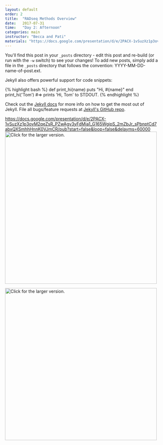 ```yaml
---
layout: default
order: 2
title:  "RADseq Methods Overview"
date:   2017-07-31
time:   "Day 2: Afternoon"
categories: main
instructor: "Becca and Pati"
materials: "https://docs.google.com/presentation/d/e/2PACX-1vSuzXz1p3ovM2qeZsR_PZwAgv3yFdMia1_G165WgipS_2mZbJr_sPbnptCd7abxQXSmhhHnnK0VJmCR/pub?start=false&loop=false&delayms=60000"
---
```


You'll find this post in your `_posts` directory - edit this post and re-build (or run with the `-w` switch) to see your changes!
To add new posts, simply add a file in the `_posts` directory that follows the convention: YYYY-MM-DD-name-of-post.ext.

Jekyll also offers powerful support for code snippets:

{% highlight bash %}
def print_hi(name)
  puts "Hi, #{name}"
end
print_hi('Tom')
#=> prints 'Hi, Tom' to STDOUT.
{% endhighlight %}

Check out the [Jekyll docs][jekyll] for more info on how to get the most out of Jekyll. File all bugs/feature requests at [Jekyll's GitHub repo][jekyll-gh].

[jekyll-gh]: https://github.com/mojombo/jekyll
[jekyll]:    http://jekyllrb.com


https://docs.google.com/presentation/d/e/2PACX-1vSuzXz1p3ovM2qeZsR_PZwAgv3yFdMia1_G165WgipS_2mZbJr_sPbnptCd7abxQXSmhhHnnK0VJmCR/pub?start=false&loop=false&delayms=60000
<a href="https://docs.google.com/presentation/d/e/2PACX-1vSuzXz1p3ovM2qeZsR_PZwAgv3yFdMia1_G165WgipS_2mZbJr_sPbnptCd7abxQXSmhhHnnK0VJmCR/pub?start=false&loop=false&delayms=60000"><img src="https://docs.google.com/presentation/d/e/2PACX-1vSuzXz1p3ovM2qeZsR_PZwAgv3yFdMia1_G165WgipS_2mZbJr_sPbnptCd7abxQXSmhhHnnK0VJmCR/pub?start=false&loop=false&delayms=60000" style="width: 500px; max-width: 100%; height: auto" title="Click for the larger version." /></a>


<a href="https://docs.google.com/presentation/d/e/2PACX-1vSuzXz1p3ovM2qeZsR_PZwAgv3yFdMia1_G165WgipS_2mZbJr_sPbnptCd7abxQXSmhhHnnK0VJmCR"><img src="https://docs.google.com/presentation/d/e/2PACX-1vSuzXz1p3ovM2qeZsR_PZwAgv3yFdMia1_G165WgipS_2mZbJr_sPbnptCd7abxQXSmhhHnnK0VJmCR" style="width: 500px; max-width: 100%; height: auto" title="Click for the larger version." /></a>
